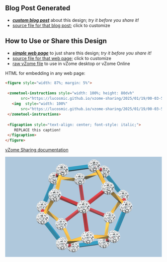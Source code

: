 
## Blog Post Generated

 - [***custom blog post***](<https://lucosmic.github.io/vzome-sharing/2025/01/19/PRJ-HYP-mod4-yellowCell-00-03-50.html>) about this design; *try it before you share it!*
 - [source file for that blog post](<https://github.com/lucosmic/vzome-sharing/edit/main/_posts/2025-01-19-PRJ-HYP-mod4-yellowCell-00-03-50.md>); click to customize
 


## How to Use or Share this Design

 - [***simple web page***](<https://lucosmic.github.io/vzome-sharing/2025/01/19/00-03-50-PRJ-HYP-mod4-yellowCell/>) to just share this design; *try it before you share it!*
 - [source file for that web page](<https://github.com/lucosmic/vzome-sharing/edit/main/2025/01/19/00-03-50-PRJ-HYP-mod4-yellowCell/index.md>); click to customize
 - [raw vZome file](<https://raw.githubusercontent.com/lucosmic/vzome-sharing/main/2025/01/19/00-03-50-PRJ-HYP-mod4-yellowCell/PRJ-HYP-mod4-yellowCell.vZome>) to use in vZome desktop or vZome Online
 
 HTML for embedding in any web page:
 ```html
<figure style="width: 87%; margin: 5%">
  
  <zometool-instructions style="width: 100%; height: 80dvh"
        src="https://lucosmic.github.io/vzome-sharing/2025/01/19/00-03-50-PRJ-HYP-mod4-yellowCell/PRJ-HYP-mod4-yellowCell.vZome" >
    <img  style="width: 100%"
        src="https://lucosmic.github.io/vzome-sharing/2025/01/19/00-03-50-PRJ-HYP-mod4-yellowCell/PRJ-HYP-mod4-yellowCell.png" >
  </zometool-instructions>

  <figcaption style="text-align: center; font-style: italic;">
     REPLACE this caption!
  </figcaption>
</figure>

 ```

[vZome Sharing documentation](https://vzome.github.io/vzome/sharing.html#how-it-works)

![Image](<PRJ-HYP-mod4-yellowCell.png>)

